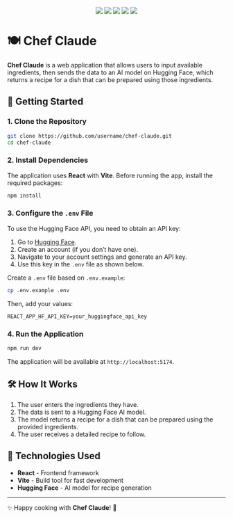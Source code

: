 <p align="center">
  <img src="https://img.shields.io/badge/HTML5-%23E34F26.svg?style=for-the-badge&logo=html5&logoColor=white" />
  <img src="https://img.shields.io/badge/CSS3-%231572B6.svg?style=for-the-badge&logo=css3&logoColor=white" />
  <img src="https://img.shields.io/badge/JavaScript-%23F7DF1E.svg?style=for-the-badge&logo=javascript&logoColor=black" />
  <img src="https://img.shields.io/badge/React-%2361DAFB.svg?style=for-the-badge&logo=react&logoColor=black" />
  <img src="https://img.shields.io/badge/Vite-%23646CFF.svg?style=for-the-badge&logo=vite&logoColor=white" />
</p>

# 🍽️ Chef Claude

**Chef Claude** is a web application that allows users to input available ingredients, then sends the data to an AI model on Hugging Face, which returns a recipe for a dish that can be prepared using those ingredients.

## 🚀 Getting Started

### 1. Clone the Repository
```sh
git clone https://github.com/username/chef-claude.git
cd chef-claude
```

### 2. Install Dependencies
The application uses **React** with **Vite**. Before running the app, install the required packages:
```sh
npm install
```

### 3. Configure the `.env` File

To use the Hugging Face API, you need to obtain an API key:
1. Go to [Hugging Face](https://huggingface.co/).
2. Create an account (if you don’t have one).
3. Navigate to your account settings and generate an API key.
4. Use this key in the `.env` file as shown below.

Create a `.env` file based on `.env.example`:
```sh
cp .env.example .env
```
Then, add your values:
```plaintext
REACT_APP_HF_API_KEY=your_huggingface_api_key
```

### 4. Run the Application
```sh
npm run dev
```
The application will be available at `http://localhost:5174`.

## 🛠️ How It Works
1. The user enters the ingredients they have.
2. The data is sent to a Hugging Face AI model.
3. The model returns a recipe for a dish that can be prepared using the provided ingredients.
4. The user receives a detailed recipe to follow.

## 🧩 Technologies Used
- **React** - Frontend framework
- **Vite** - Build tool for fast development
- **Hugging Face** - AI model for recipe generation

---
✨ Happy cooking with **Chef Claude**! 🍳

